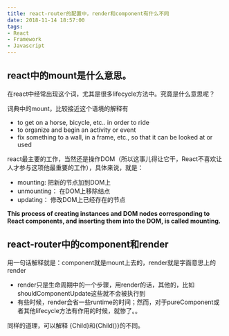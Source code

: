 ```yaml
---
title: react-router的配置中，render和component有什么不同
date: 2018-11-14 18:57:00
tags:
- React
- Framework
- Javascript
---
```


## react中的mount是什么意思。

在react中经常出现这个词，尤其是很多lifecycle方法中。究竟是什么意思呢？

词典中的mount，比较接近这个语境的解释有

- to get on a horse, bicycle, etc.. in order to ride
- to organize and begin an activity or event
- fix something to a wall, in a frame, etc., so that it can be looked at or used

react最主要的工作，当然还是操作DOM（所以这事儿得让它干，React不喜欢让人才参与这项他最重要的工作），具体来说，就是：

- mounting: 把新的节点加到DOM上
- unmounting： 在DOM上移除结点
- updating： 修改DOM上已经存在的节点

**This process of creating instances and DOM nodes corresponding to React components, and inserting them into the DOM, is called mounting.**

## react-router中的component和render

用一句话解释就是：component就是mount上去的，render就是字面意思上的render

- render只是生命周期中的一个步骤，用render的话，其他的，比如shouldComponentUpdate这些就不会被执行到
- 有些时候，render会省一些runtime的时间；然而，对于pureComponent或者其他lifecycle方法有作用的时候，就惨了。。

同样的道理，可以解释
{Child}和{Child()}的不同。